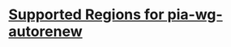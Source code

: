 # [Supported Regions for pia-wg-autorenew](https://github.com/MountainGod2/pia-wg-supported-regions/blob/main/supported-regions.txt)
